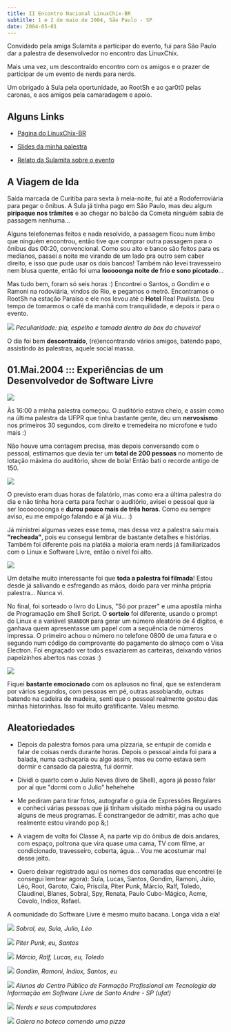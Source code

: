 ```yaml
---
title: II Encontro Nacional LinuxChix-BR
subtitle: 1 e 2 de maio de 2004, São Paulo - SP
date: 2004-05-01
---
```


Convidado pela amiga Sulamita a participar do evento, fui para
São Paulo dar a palestra de desenvolvedor no encontro das
LinuxChix.

Mais uma vez, um descontraído encontro com os amigos e o
prazer de participar de um evento de nerds para nerds.

Um obrigado à Sula pela oportunidade, ao RootSh e ao gar0t0
pelas caronas, e aos amigos pela camaradagem e apoio.

## Alguns Links

* [Página do LinuxChix-BR](http://www.linuxchix.org.br)

* [Slides da minha palestra](/curso/material/desenvolvedor/)

* [Relato da Sulamita sobre o evento](http://brlinux.linuxsecurity.com.br/noticias/002360.html)

## A Viagem de Ida

Saída marcada de Curitiba para sexta à meia-noite, fui até a
Rodoferroviária para pegar o ônibus. A Sula já tinha pago em São
Paulo, mas deu algum **piripaque nos trâmites** e ao chegar no balcão
da Cometa ninguém sabia de passagem nenhuma...

Alguns telefonemas feitos e nada resolvido, a passagem ficou num limbo
que ninguém encontrou, então tive que comprar outra passagem para o
ônibus das 00:20, convencional. Como sou alto e banco são feitos para
os medianos, passei a noite me virando de um lado pra outro sem caber
direito, e isso que pude usar os dois bancos! Também não levei
travesseiro nem blusa quente, então foi uma
**looooonga noite de frio e sono picotado**...

Mas tudo bem, foram só seis horas :) Encontrei o Santos, o Gondim e o
Ramoni na rodoviária, vindos do Rio, e pegamos o metrô. Encontramos o
RootSh na estação Paraíso e ele nos levou até o **Hotel** Real
Paulista. Deu tempo de tomarmos o café da manhã com tranquilidade, e
depois ir para o evento.

![](banheiro.jpg)
*Peculiaridade: pia, espelho e tomada dentro do box do chuveiro!*

O dia foi bem **descontraído**, (re)encontrando vários amigos, batendo
papo, assistindo às palestras, aquele social massa.

## 01.Mai.2004 ::: Experiências de um Desenvolvedor de Software Livre

![](palestrante.jpg)

Às 16:00 a minha palestra começou. O auditório estava cheio, e assim
como na última palestra da UFPR que tinha bastante gente, deu um
**nervosismo** nos primeiros 30 segundos, com direito e tremedeira no
microfone e tudo mais :)

Não houve uma contagem precisa, mas depois conversando com o pessoal,
estimamos que devia ter um **total de 200 pessoas** no momento de
lotação máxima do auditório, show de bola! Então bati o recorde antigo
de 150.

![](plateia1.jpg)

O previsto eram duas horas de falatório, mas como era a última
palestra do dia e não tinha hora certa para fechar o auditório, avisei
o pessoal que ia ser loooooooonga e **durou pouco mais de três horas**.
Como eu sempre aviso, eu me empolgo falando e aí já viu... :)

Já ministrei algumas vezes esse tema, mas dessa vez a palestra saiu
mais **"recheada"**, pois eu consegui lembrar de bastante detalhes e
histórias. Também foi diferente pois na platéia a maioria eram nerds
já familiarizados com o Linux e Software Livre, então o nível foi
alto.

![](plateia2.jpg)

Um detalhe muito interessante foi que **toda a palestra foi filmada**!
Estou desde já salivando e esfregando as mãos, doido para ver minha
própria palestra... Nunca vi.

No final, foi sorteado o livro do Linus, "Só por prazer" e uma
apostila minha de Programação em Shell Script. O **sorteio** foi
diferente, usando o prompt do Linux e a variável `$RANDOM` para
gerar um número aleatório de 4 digítos, e ganhava quem apresentasse um
papel com a sequência de números impressa. O primeiro achou o número
no telefone 0800 de uma fatura e o segundo num código do comprovante
do pagamento do almoço com o Visa Electron. Foi engraçado ver todos
esvaziarem as carteiras, deixando vários papeizinhos abertos nas coxas
:)

![](papeis.jpg)

Fiquei **bastante emocionado** com os aplausos no final, que se
estenderam por vários segundos, com pessoas em pé, outras assobiando,
outras batendo na cadeira de madeira, senti que o pessoal realmente
gostou das minhas historinhas. Isso foi muito gratificante. Valeu
mesmo.

## Aleatoriedades

* Depois da palestra fomos para uma pizzaria, se entupir de comida e
falar de coisas nerds durante horas. Depois o pessoal ainda foi para
a balada, numa cachaçaria ou algo assim, mas eu como estava sem
dormir e cansado da palestra, fui dormir.

* Dividi o quarto com o Julio Neves (livro de Shell), agora já posso
falar por aí que "dormi com o Julio" hehehehe

* Me pediram para tirar fotos, autografar o guia de Expressões
Regulares e conheci várias pessoas que já tinham visitado minha
página ou usado alguns de meus programas. É constrangedor de
admitir, mas acho que realmente estou virando pop &;)

* A viagem de volta foi Classe A, na parte vip do ônibus de dois
andares, com espaço, poltrona que vira quase uma cama, TV com filme,
ar condicionado, travesseiro, coberta, água... Vou me acostumar mal
desse jeito.

* Quero deixar registrado aqui os nomes dos camaradas que encontrei (e
consegui lembrar agora): Sula, Lucas, Santos, Gondim, Ramoni, Julio,
Léo, Root, Garoto, Caio, Priscila, Piter Punk, Márcio, Ralf, Toledo,
Claudinei, Blanes, Sobral, Spy, Renata, Paulo Cubo-Mágico, Acme,
Covolo, Indiox, Rafael.

A comunidade do Software Livre é mesmo muito bacana. Longa vida a ela!

![](galera1.jpg)
*Sobral, eu, Sula, Julio, Léo*

![](galera2.jpg)
*Piter Punk, eu, Santos*

![](galera3.jpg)
*Márcio, Ralf, Lucas, eu, Toledo*

![](galera4.jpg)
*Gondim, Ramoni, Indiox, Santos, eu*

![](alunos-centro.jpg)
*Alunos do Centro Público de Formação Profissional em Tecnologia da Informação em Software Livre de Santo Andre - SP (ufa!)*

![](nerds.jpg)
*Nerds e seus computadores*

![](boteco.jpg)
*Galera no boteco comendo uma pizza*
